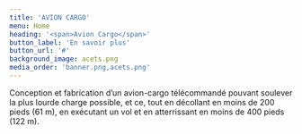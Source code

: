 ```yaml
---
title: 'AVION CARGO'
menu: Home
heading: '<span>Avion Cargo</span>'
button_label: 'En savoir plus'
button_url: '#'
background_image: acets.png
media_order: 'banner.png,acets.png'
---
```


Conception et fabrication d’un avion-cargo télécommandé pouvant soulever la plus lourde charge possible, et ce, tout en décollant en moins de 200 pieds (61 m), en exécutant un vol et en atterrissant en moins de 400 pieds (122 m).